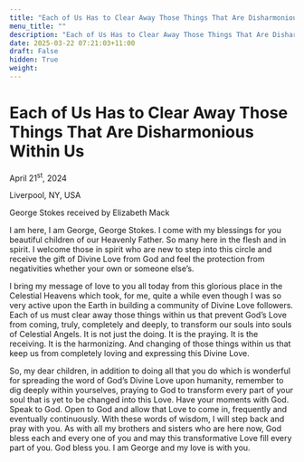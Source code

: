```yaml
---
title: "Each of Us Has to Clear Away Those Things That Are Disharmonious Within Us"
menu_title: ""
description: "Each of Us Has to Clear Away Those Things That Are Disharmonious Within Us"
date: 2025-03-22 07:21:03+11:00
draft: False
hidden: True
weight:
---
```

# Each of Us Has to Clear Away Those Things That Are Disharmonious Within Us

April 21<sup>st</sup>, 2024

Liverpool, NY, USA

George Stokes received by Elizabeth Mack

I am here, I am George, George Stokes. I come with my blessings for you beautiful children of our Heavenly Father. So many here in the flesh and in spirit. I welcome those in spirit who are new to step into this circle and receive the gift of Divine Love from God and feel the protection from negativities whether your own or someone else’s.

I bring my message of love to you all today from this glorious place in the Celestial Heavens which took, for me, quite a while even though I was so very active upon the Earth in building a community of Divine Love followers. Each of us must clear away those things within us that prevent God’s Love from coming, truly, completely and deeply, to transform our souls into souls of Celestial Angels. It is not just the doing. It is the praying. It is the receiving. It is the harmonizing. And changing of those things within us that keep us from completely loving and expressing this Divine Love.

So, my dear children, in addition to doing all that you do which is wonderful for spreading the word of God’s Divine Love upon humanity, remember to dig deeply within yourselves, praying to God to transform every part of your soul that is yet to be changed into this Love. Have your moments with God. Speak to God. Open to God and allow that Love to come in, frequently and eventually continuously. With these words of wisdom, I will step back and pray with you. As with all my brothers and sisters who are here now, God bless each and every one of you and may this transformative Love fill every part of you. God bless you. I am George and my love is with you.
